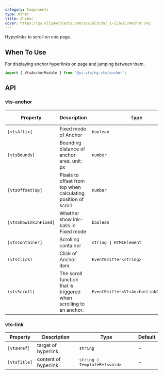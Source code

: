 ```yaml
---
category: Components
type: Other
title: Anchor
cover: https://gw.alipayobjects.com/zos/alicdn/_1-C1JwsC/Anchor.svg
---
```


Hyperlinks to scroll on one page.

## When To Use

For displaying anchor hyperlinks on page and jumping between them.

```ts
import { VtsAnchorModule } from '@ui-vts/ng-vts/anchor';
```

## API

### vts-anchor

| Property | Description | Type | Default | Global Config |
| -------- | ----------- | ---- | ------- | ------------- |
| `[vtsAffix]` | Fixed mode of Anchor | `boolean` | `true` |
| `[vtsBounds]` | Bounding distance of anchor area, unit: px | `number` | `5` | ✅ |
| `[vtsOffsetTop]` | Pixels to offset from top when calculating position of scroll | `number` | `0` | ✅ |
| `[vtsShowInkInFixed]` | Whether show ink-balls in Fixed mode | `boolean` | `false` | ✅ |
| `[vtsContainer]` | Scrolling container | `string \| HTMLElement` | `window` |
| `(vtsClick)` | Click of Anchor item | `EventEmitter<string>` | - |
| `(vtsScroll)` | The scroll function that is triggered when scrolling to an anchor. | `EventEmitter<VtsAnchorLinkComponent>` | - |

### vts-link

| Property | Description | Type | Default |
| -------- | ----------- | ---- | ------- |
| `[vtsHref]` | target of hyperlink | `string` | - |
| `[vtsTitle]` | content of  hyperlink | `string \| TemplateRef<void>` | - |
